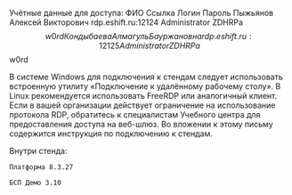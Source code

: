 Учётные данные для доступа:
ФИО     Ссылка  Логин   Пароль
Пыжьянов Алексей Викторович     rdp.eshift.ru:12124     Administrator   ZDHRPa$$w0rd
Кондыбаева Алмагуль Бауржановна     rdp.eshift.ru:12125     Administrator   ZDHRPa$$w0rd

В системе Windows для подключения к стендам следует использовать встроенную утилиту «Подключение к удалённому рабочему столу». В Linux рекомендуется использовать FreeRDP или аналогичный клиент. Если в вашей организации действует ограничение на использование протокола RDP, обратитесь к специалистам Учебного центра для предоставления доступа на веб-шлюз. Во вложении к этому письму содержится инструкция по подключению к стендам.

 

Внутри стенда:

    Платформа 8.3.27

    БСП Демо 3.10 